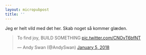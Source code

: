 ```yaml
---
layout: micropubpost
title: ''
---
```

Jeg er helt vild med det her. Skab noget så kommer glæden.

<blockquote class="twitter-video" data-lang="en"><p lang="en" dir="ltr">To find joy, BUILD SOMETHING <a href="https://t.co/CNOvT6bfNT">pic.twitter.com/CNOvT6bfNT</a></p>&mdash; Andy Swan (@AndySwan) <a href="https://twitter.com/AndySwan/status/949384825491910657?ref_src=twsrc%5Etfw">January 5, 2018</a></blockquote>
<script async src="https://platform.twitter.com/widgets.js" charset="utf-8"></script>
